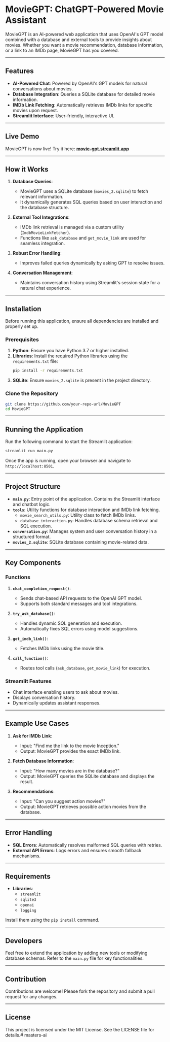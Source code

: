 # MovieGPT: ChatGPT-Powered Movie Assistant

MovieGPT is an AI-powered web application that uses OpenAI's GPT model combined with a database and external tools to provide insights about movies. Whether you want a movie recommendation, database information, or a link to an IMDb page, MovieGPT has you covered.

---

## Features

- **AI-Powered Chat**: Powered by OpenAI's GPT models for natural conversations about movies.
- **Database Integration**: Queries a SQLite database for detailed movie information.
- **IMDb Link Fetching**: Automatically retrieves IMDb links for specific movies upon request.
- **Streamlit Interface**: User-friendly, interactive UI.

---

## Live Demo

MovieGPT is now live! Try it here: **[movie-gpt.streamlit.app](https://movie-gpt.streamlit.app/)**

---


## How it Works

1. **Database Queries**:
    - MovieGPT uses a SQLite database (`movies_2.sqlite`) to fetch relevant information.
    - It dynamically generates SQL queries based on user interaction and the database structure.

2. **External Tool Integrations**:
    - IMDb link retrieval is managed via a custom utility (`ImdbMovieLinkFetcher`).
    - Functions like `ask_database` and `get_movie_link` are used for seamless integration.

3. **Robust Error Handling**:
    - Improves failed queries dynamically by asking GPT to resolve issues.

4. **Conversation Management**:
    - Maintains conversation history using Streamlit's session state for a natural chat experience.

---

## Installation

Before running this application, ensure all dependencies are installed and properly set up.

### Prerequisites

1. **Python**: Ensure you have Python 3.7 or higher installed.
2. **Libraries**: Install the required Python libraries using the `requirements.txt` file:
   ```bash
   pip install -r requirements.txt
   ```
3. **SQLite**: Ensure `movies_2.sqlite` is present in the project directory.

### Clone the Repository

```bash
git clone https://github.com/your-repo-url/MovieGPT
cd MovieGPT
```

---

## Running the Application

Run the following command to start the Streamlit application:

```bash
streamlit run main.py
```

Once the app is running, open your browser and navigate to `http://localhost:8501`.

---

## Project Structure

- **`main.py`**: Entry point of the application. Contains the Streamlit interface and chatbot logic.
- **`tools`**: Utility functions for database interaction and IMDb link fetching.
    - `movie_search_utils.py`: Utility class to fetch IMDb links.
    - `database_interaction.py`: Handles database schema retrieval and SQL execution.
- **`conversation.py`**: Manages system and user conversation history in a structured format.
- **`movies_2.sqlite`**: SQLite database containing movie-related data.

---

## Key Components

### Functions

1. **`chat_completion_request()`**:
    - Sends chat-based API requests to the OpenAI GPT model.
    - Supports both standard messages and tool integrations.

2. **`try_ask_database()`**:
    - Handles dynamic SQL generation and execution.
    - Automatically fixes SQL errors using model suggestions.

3. **`get_imdb_link()`**:
    - Fetches IMDb links using the movie title.

4. **`call_function()`**:
    - Routes tool calls (`ask_database`, `get_movie_link`) for execution.

### Streamlit Features

- Chat interface enabling users to ask about movies.
- Displays conversation history.
- Dynamically updates assistant responses.

---

## Example Use Cases

1. **Ask for IMDb Link**:
    - Input: "Find me the link to the movie Inception."
    - Output: MovieGPT provides the exact IMDb link.

2. **Fetch Database Information**:
    - Input: "How many movies are in the database?"
    - Output: MovieGPT queries the SQLite database and displays the result.

3. **Recommendations**:
    - Input: "Can you suggest action movies?"
    - Output: MovieGPT retrieves possible action movies from the database.

---

## Error Handling

- **SQL Errors**:
  Automatically resolves malformed SQL queries with retries.
- **External API Errors**:
  Logs errors and ensures smooth fallback mechanisms.

---

## Requirements

- **Libraries**:
    - `streamlit`
    - `sqlite3`
    - `openai`
    - `logging`

Install them using the `pip install` command.

---

## Developers

Feel free to extend the application by adding new tools or modifying database schemas. Refer to the `main.py` file for key functionalities.

---

## Contribution

Contributions are welcome! Please fork the repository and submit a pull request for any changes.

---

## License

This project is licensed under the MIT License. See the LICENSE file for details.# masters-ai